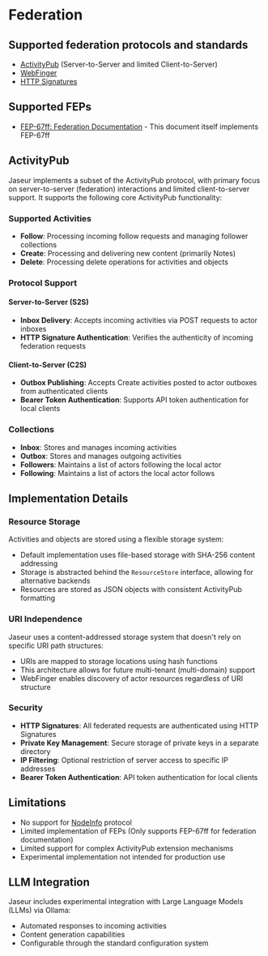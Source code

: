 # Federation

## Supported federation protocols and standards

- [ActivityPub](https://www.w3.org/TR/activitypub/) (Server-to-Server and limited Client-to-Server)
- [WebFinger](https://webfinger.net/)
- [HTTP Signatures](https://datatracker.ietf.org/doc/html/draft-cavage-http-signatures)

## Supported FEPs

- [FEP-67ff: Federation Documentation](https://codeberg.org/fediverse/fep/src/branch/main/fep/67ff/fep-67ff.md) - This document itself implements FEP-67ff

## ActivityPub

Jaseur implements a subset of the ActivityPub protocol, with primary focus on server-to-server (federation) interactions and limited client-to-server support. It supports the following core ActivityPub functionality:

### Supported Activities

- **Follow**: Processing incoming follow requests and managing follower collections
- **Create**: Processing and delivering new content (primarily Notes)
- **Delete**: Processing delete operations for activities and objects

### Protocol Support

#### Server-to-Server (S2S)
- **Inbox Delivery**: Accepts incoming activities via POST requests to actor inboxes
- **HTTP Signature Authentication**: Verifies the authenticity of incoming federation requests

#### Client-to-Server (C2S)
- **Outbox Publishing**: Accepts Create activities posted to actor outboxes from authenticated clients
- **Bearer Token Authentication**: Supports API token authentication for local clients

### Collections

- **Inbox**: Stores and manages incoming activities
- **Outbox**: Stores and manages outgoing activities
- **Followers**: Maintains a list of actors following the local actor
- **Following**: Maintains a list of actors the local actor follows

## Implementation Details

### Resource Storage

Activities and objects are stored using a flexible storage system:

- Default implementation uses file-based storage with SHA-256 content addressing
- Storage is abstracted behind the `ResourceStore` interface, allowing for alternative backends
- Resources are stored as JSON objects with consistent ActivityPub formatting

### URI Independence

Jaseur uses a content-addressed storage system that doesn't rely on specific URI path structures:

- URIs are mapped to storage locations using hash functions
- This architecture allows for future multi-tenant (multi-domain) support
- WebFinger enables discovery of actor resources regardless of URI structure

### Security

- **HTTP Signatures**: All federated requests are authenticated using HTTP Signatures
- **Private Key Management**: Secure storage of private keys in a separate directory
- **IP Filtering**: Optional restriction of server access to specific IP addresses
- **Bearer Token Authentication**: API token authentication for local clients

## Limitations

- No support for [NodeInfo](https://nodeinfo.diaspora.software/) protocol
- Limited implementation of FEPs (Only supports FEP-67ff for federation documentation)
- Limited support for complex ActivityPub extension mechanisms
- Experimental implementation not intended for production use

## LLM Integration

Jaseur includes experimental integration with Large Language Models (LLMs) via Ollama:

- Automated responses to incoming activities
- Content generation capabilities
- Configurable through the standard configuration system